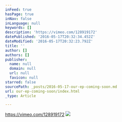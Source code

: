 ```yaml
---
inFeed: true
hasPage: true
inNav: false
inLanguage: null
keywords: []
description: 'https://vimeo.com/128919172'
datePublished: '2016-05-17T20:32:34.452Z'
dateModified: '2016-05-17T20:32:23.792Z'
title: ''
author: []
authors: []
publisher:
  name: null
  domain: null
  url: null
  favicon: null
starred: false
sourcePath: _posts/2016-05-17-our-ep-coming-soon.md
url: our-ep-coming-soon/index.html
_type: Article

---
```

https://vimeo.com/128919172
![](https://the-grid-user-content.s3-us-west-2.amazonaws.com/d03f3032-bd14-4be8-ae3b-d113157c8a7c.jpg)